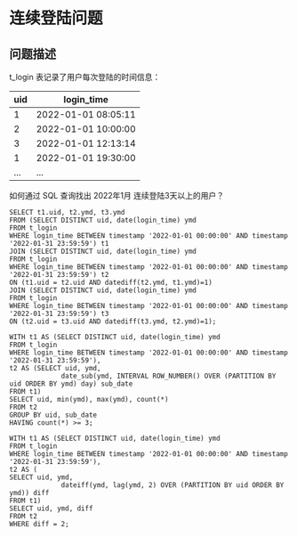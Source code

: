 # 连续登陆问题

## 问题描述

t_login 表记录了用户每次登陆的时间信息：

| uid  | login_time          |
| ---- | ------------------- |
| 1    | 2022-01-01 08:05:11 |
| 2    | 2022-01-01 10:00:00 |
| 3    | 2022-01-01 12:13:14 |
| 1    | 2022-01-01 19:30:00 |
| ...  | ...                 |

如何通过 SQL 查询找出 2022年1月 连续登陆3天以上的用户？

~~~mssql
SELECT t1.uid, t2.ymd, t3.ymd
FROM (SELECT DISTINCT uid, date(login_time) ymd
FROM t_login
WHERE login_time BETWEEN timestamp '2022-01-01 00:00:00' AND timestamp '2022-01-31 23:59:59') t1
JOIN (SELECT DISTINCT uid, date(login_time) ymd
FROM t_login
WHERE login_time BETWEEN timestamp '2022-01-01 00:00:00' AND timestamp '2022-01-31 23:59:59') t2
ON (t1.uid = t2.uid AND datediff(t2.ymd, t1.ymd)=1)
JOIN (SELECT DISTINCT uid, date(login_time) ymd
FROM t_login
WHERE login_time BETWEEN timestamp '2022-01-01 00:00:00' AND timestamp '2022-01-31 23:59:59') t3
ON (t2.uid = t3.uid AND datediff(t3.ymd, t2.ymd)=1);
~~~

~~~mysql
WITH t1 AS (SELECT DISTINCT uid, date(login_time) ymd
FROM t_login
WHERE login_time BETWEEN timestamp '2022-01-01 00:00:00' AND timestamp '2022-01-31 23:59:59'),
t2 AS (SELECT uid, ymd,
			 date_sub(ymd, INTERVAL ROW_NUMBER() OVER (PARTITION BY uid ORDER BY ymd) day) sub_date
FROM t1)
SELECT uid, min(ymd), max(ymd), count(*)
FROM t2
GROUP BY uid, sub_date
HAVING count(*) >= 3;
~~~

~~~mysql
WITH t1 AS (SELECT DISTINCT uid, date(login_time) ymd
FROM t_login
WHERE login_time BETWEEN timestamp '2022-01-01 00:00:00' AND timestamp '2022-01-31 23:59:59'),
t2 AS (
SELECT uid, ymd,
			 dateiff(ymd, lag(ymd, 2) OVER (PARTITION BY uid ORDER BY ymd)) diff
FROM t1)
SELECT uid, ymd, diff
FROM t2
WHERE diff = 2;
~~~

